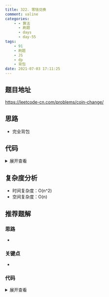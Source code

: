 ```yaml
---
title: 322. 零钱兑换
comment: valine
categories:
    - - 算法
      - 刷题
      - days
      - day-55
tags:
    - 91
    - 刷题
    - JS
    - dp
    - 背包
date: 2021-07-03 17:11:25
---
```


## 题目地址

https://leetcode-cn.com/problems/coin-change/

## 思路

-   完全背包

## 代码

<details>
    <summary>展开查看</summary>

```js
/**
 * @param {number[]} coins
 * @param {number} amount
 * @return {number}
 */
var coinChange = function (coins, amount) {
    const len = coins.length;
    coins = coins.sort((a, b) => b - a);
    if (amount === 0) return 0;
    if (coins[coins.length - 1] > amount) return -1;
    //dp[i] 和为 i 的最少硬币数;
    const dp = new Array(amount + 1).fill(Infinity);
    dp[0] = 0;

    //dp[i]= min(dp[i],dp[i-coins[j]]+1)
    for (let i = 1; i <= amount; i++) {
        for (let j = 0; j < len; j++) {
            if (i - coins[j] < 0) continue;
            dp[i] = Math.min(dp[i], dp[i - coins[j]] + 1);
        }
    }
    console.log(dp);
    return dp[amount] === Infinity ? -1 : dp[amount];
};
```

</details>

## 复杂度分析

-   时间复杂度：O(n^2)
-   空间复杂度：O(n)

## 推荐题解

### 思路

-

### 关键点

-

### 代码

<details>
    <summary>展开查看</summary>

```js

```

</details>
